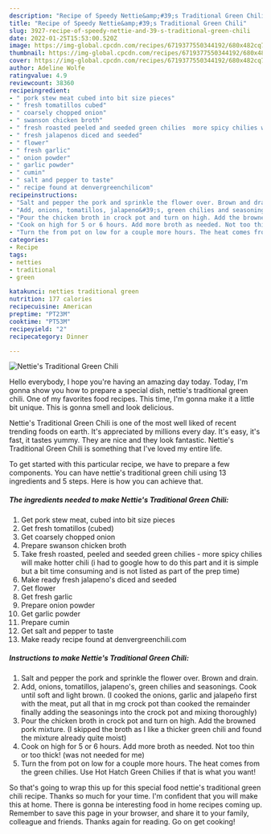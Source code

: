 ```yaml
---
description: "Recipe of Speedy Nettie&amp;#39;s Traditional Green Chili"
title: "Recipe of Speedy Nettie&amp;#39;s Traditional Green Chili"
slug: 3927-recipe-of-speedy-nettie-and-39-s-traditional-green-chili
date: 2022-01-25T15:53:00.520Z
image: https://img-global.cpcdn.com/recipes/6719377550344192/680x482cq70/netties-traditional-green-chili-recipe-main-photo.jpg
thumbnail: https://img-global.cpcdn.com/recipes/6719377550344192/680x482cq70/netties-traditional-green-chili-recipe-main-photo.jpg
cover: https://img-global.cpcdn.com/recipes/6719377550344192/680x482cq70/netties-traditional-green-chili-recipe-main-photo.jpg
author: Adeline Wolfe
ratingvalue: 4.9
reviewcount: 38360
recipeingredient:
- " pork stew meat cubed into bit size pieces"
- " fresh tomatillos cubed"
- " coarsely chopped onion"
- " swanson chicken broth"
- " fresh roasted peeled and seeded green chilies  more spicy chilies will make hotter chili i had to google how to do this part and it is simple but a bit time consuming and is not listed as part of the prep time"
- " fresh jalapenos diced and seeded"
- " flower"
- " fresh garlic"
- " onion powder"
- " garlic powder"
- " cumin"
- " salt and pepper to taste"
- " recipe found at denvergreenchilicom"
recipeinstructions:
- "Salt and pepper the pork and sprinkle the flower over. Brown and drain."
- "Add, onions, tomatillos, jalapeno&#39;s, green chilies and seasonings. Cook until soft and light brown. (I cooked the onions, garlic and jalapeño first with the meat, put all that in mg crock pot than cooked the remainder finally adding the seasonings into the crock pot and mixing thoroughly)"
- "Pour the chicken broth in crock pot and turn on high. Add the browned pork mixture. (I skipped the broth as I like a thicker green chili and found the mixture already quite moist)"
- "Cook on high for 5 or 6 hours. Add more broth as needed. Not too thin or too thick! (was not needed for me)"
- "Turn the from pot on low for a couple more hours. The heat comes from the green chilies. Use Hot Hatch Green Chilies if that is what you want!"
categories:
- Recipe
tags:
- netties
- traditional
- green

katakunci: netties traditional green 
nutrition: 177 calories
recipecuisine: American
preptime: "PT23M"
cooktime: "PT53M"
recipeyield: "2"
recipecategory: Dinner

---
```



![Nettie&#39;s Traditional Green Chili](https://img-global.cpcdn.com/recipes/6719377550344192/680x482cq70/netties-traditional-green-chili-recipe-main-photo.jpg)

Hello everybody, I hope you're having an amazing day today. Today, I'm gonna show you how to prepare a special dish, nettie&#39;s traditional green chili. One of my favorites food recipes. This time, I'm gonna make it a little bit unique. This is gonna smell and look delicious.

Nettie&#39;s Traditional Green Chili is one of the most well liked of recent trending foods on earth. It's appreciated by millions every day. It's easy, it's fast, it tastes yummy. They are nice and they look fantastic. Nettie&#39;s Traditional Green Chili is something that I've loved my entire life.




To get started with this particular recipe, we have to prepare a few components. You can have nettie&#39;s traditional green chili using 13 ingredients and 5 steps. Here is how you can achieve that.

<!--inarticleads1-->

##### The ingredients needed to make Nettie&#39;s Traditional Green Chili:

1. Get  pork stew meat, cubed into bit size pieces
1. Get  fresh tomatillos (cubed)
1. Get  coarsely chopped onion
1. Prepare  swanson chicken broth
1. Take  fresh roasted, peeled and seeded green chilies - more spicy chilies will make hotter chili (i had to google how to do this part and it is simple but a bit time consuming and is not listed as part of the prep time)
1. Make ready  fresh jalapeno&#39;s diced and seeded
1. Get  flower
1. Get  fresh garlic
1. Prepare  onion powder
1. Get  garlic powder
1. Prepare  cumin
1. Get  salt and pepper to taste
1. Make ready  recipe found at denvergreenchili.com




<!--inarticleads2-->

##### Instructions to make Nettie&#39;s Traditional Green Chili:

1. Salt and pepper the pork and sprinkle the flower over. Brown and drain.
1. Add, onions, tomatillos, jalapeno&#39;s, green chilies and seasonings. Cook until soft and light brown. (I cooked the onions, garlic and jalapeño first with the meat, put all that in mg crock pot than cooked the remainder finally adding the seasonings into the crock pot and mixing thoroughly)
1. Pour the chicken broth in crock pot and turn on high. Add the browned pork mixture. (I skipped the broth as I like a thicker green chili and found the mixture already quite moist)
1. Cook on high for 5 or 6 hours. Add more broth as needed. Not too thin or too thick! (was not needed for me)
1. Turn the from pot on low for a couple more hours. The heat comes from the green chilies. Use Hot Hatch Green Chilies if that is what you want!




So that's going to wrap this up for this special food nettie&#39;s traditional green chili recipe. Thanks so much for your time. I'm confident that you will make this at home. There is gonna be interesting food in home recipes coming up. Remember to save this page in your browser, and share it to your family, colleague and friends. Thanks again for reading. Go on get cooking!
